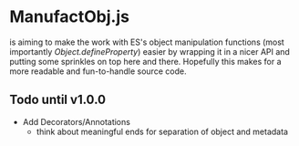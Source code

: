 # ManufactObj.js

is aiming to make the work with ES's object manipulation functions (most
importantly *Object.defineProperty*) easier by wrapping it in a nicer API
and putting some sprinkles on top here and there.
Hopefully this makes for a more readable and fun-to-handle source code.


## Todo until v1.0.0

*   Add Decorators/Annotations
    *   think about meaningful ends for separation of object and metadata